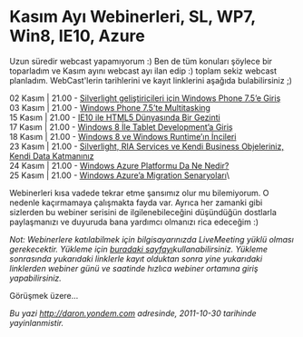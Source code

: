 # Kasım Ayı Webinerleri, SL, WP7, Win8, IE10, Azure 

Uzun süredir webcast yapamıyorum :) Ben de tüm konuları şöylece bir
toparladım ve Kasım ayını webcast ayı ilan edip :) toplam sekiz webcast
planladım. WebCast'lerin tarihlerini ve kayıt linklerini aşağıda
bulabilirsiniz ;)

02 Kasım | 21.00 - [Silverlight geliştiricileri için Windows Phone 7.5’e
Giriş](http://daron.yondem.com/tr/post/SL_gelistiricilerine_WP75_Giris_Webiner_Kaydi)\
 03 Kasım | 21.00 - [Windows Phone 7.5’te
Multitasking](http://daron.yondem.com/tr/post/Windows_Phone_75te_Multiasking)\
15 Kasım | 21.00 - [IE10 ile HTML5 Dünyasında Bir
Gezinti](https://msevents.microsoft.com/CUI/EventDetail.aspx?EventID=1032497963&Culture=TR-TR)\
17 Kasım | 21.00 - [Windows 8 İle Tablet Development’a
Giriş](https://msevents.microsoft.com/CUI/EventDetail.aspx?EventID=1032497965&Culture=TR-TR)\
18 Kasım | 21.00 - [Windows 8 ve Windows Runtime’ın
İncileri](https://msevents.microsoft.com/CUI/EventDetail.aspx?EventID=1032497967&Culture=TR-TR)\
23 Kasım | 21.00 - [Silverlight, RIA Services ve Kendi Business
Objeleriniz, Kendi Data
Katmanınız](https://msevents.microsoft.com/CUI/EventDetail.aspx?EventID=1032497970&Culture=TR-TR)\
24 Kasım | 21.00 - [Windows Azure Platformu Da Ne
Nedir?](https://msevents.microsoft.com/CUI/EventDetail.aspx?EventID=1032498401&Culture=TR-TR)\
 25 Kasım | 21.00 - [Windows Azure’a Migration
Senaryoları](https://msevents.microsoft.com/CUI/EventDetail.aspx?EventID=1032498403&Culture=TR-TR)\

Webinerleri kısa vadede tekrar etme şansımız olur mu bilemiyorum. O
nedenle kaçırmamaya çalışmakta fayda var. Ayrıca her zamanki gibi
sizlerden bu webiner serisini de ilgilenebileceğini düşündüğün dostlarla
paylaşmanızı ve duyuruda bana yardımcı olmanızı rica edeceğim :)

*Not: Webinerlere katılabilmek için bilgisayarınızda LiveMeeting yüklü
olması gerekecektir. Yükleme için* [*buradaki
sayfayı*](http://office.microsoft.com/en-us/help/download-the-microsoft-office-live-meeting-2007-client-HA010173383.aspx)*kullanabilirsiniz.
Yükleme sonrasında yukarıdaki linklerle kayıt olduktan sonra yine
yukarıdaki linklerden webiner günü ve saatinde hızlıca webiner ortamına
giriş yapabilirsiniz.*

Görüşmek üzere...


*Bu yazi http://daron.yondem.com adresinde, 2011-10-30 tarihinde yayinlanmistir.*